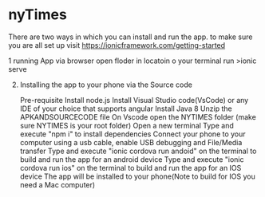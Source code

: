# nyTimes
There are two ways in which you can install and run the app.
to make sure you are all set up visit https://ionicframework.com/getting-started

1 running App via browser
   open floder in locatoin
   o your terminal run >ionic serve 


2. Installing the app to your phone via the Source code

   Pre-requisite
   Install node.js
   Install Visual Studio code(VsCode) or any IDE of your choice that supports angular
   Install Java 8
   Unzip the APKANDSOURCECODE file
   On Vscode open the NYTIMES folder (make sure NYTIMES is your root folder)
   Open a new terminal
   Type and execute "npm i" to install dependencies
   Connect your phone to your computer using a usb cable, enable USB debugging and File/Media transfer
   Type and execute "ionic cordova run andoid" on the terminal to build and run the app for an android device
   Type and execute "ionic cordova run ios" on the terminal to build and run the app for an IOS device
   The app will be installed to your phone(Note to build for IOS you need a Mac computer)
   
   
